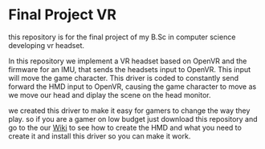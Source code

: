 # Final Project VR
this repository is for the final project of my B.Sc in computer science developing vr headset.

In this repository we implement a VR headset based on OpenVR and the firmware for an IMU, that sends the headsets input to OpenVR.
This input will move the game character. This driver is coded to constantly send forward the HMD input to OpenVR,
causing the game character to move as we move our head and diplay the scene on the head monitor. 

we created this driver to make it easy for gamers to change the way they play. 
so if you are a gamer on low budget just download this repository and go to the our [Wiki](https://github.com/IdoGuzi/DIY_VR/wiki) to see how to create the HMD 
and what you need to create it and install this driver so you can make it work.

